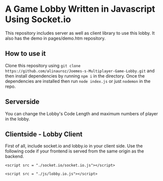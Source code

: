 # A Game Lobby Written in Javascript Using Socket.io

This repository includes server as well as client library to use this lobby. It also has the demo in pages/demo.htm repository.

## How to use it

Clone this repository using `git clone https://github.com/alinauroz/Joemes-s-Multiplayer-Game-Lobby.git` and then install dependencies by running `npm i` in the directory. Once the dependencies are installed then run `node index.js` or just `nodemon` in the repo.

## Serverside

You can change the Lobby's Code Length and maximum numbers of player in the lobby.

## Clientside - Lobby Client

First of all, include socket.io and lobby.io in your client side. Use the following code if your frontend is served from the same origin as the backend.

`<script src = "./socket.io/socket.io.js"></script>`

`<script src = "./js/lobby.io.js"></script>`

